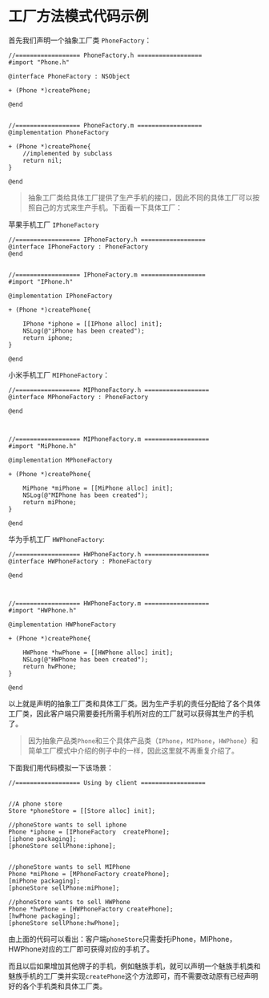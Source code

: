 
# 工厂方法模式代码示例

首先我们声明一个抽象工厂类 ``PhoneFactory``：

```objc
//================== PhoneFactory.h ==================
#import "Phone.h"

@interface PhoneFactory : NSObject

+ (Phone *)createPhone;

@end


//================== PhoneFactory.m ==================
@implementation PhoneFactory

+ (Phone *)createPhone{
    //implemented by subclass
    return nil;
}

@end
```

> 抽象工厂类给具体工厂提供了生产手机的接口，因此不同的具体工厂可以按照自己的方式来生产手机。下面看一下具体工厂：

苹果手机工厂 ``IPhoneFactory``

```objc
//================== IPhoneFactory.h ==================
@interface IPhoneFactory : PhoneFactory
@end


//================== IPhoneFactory.m ==================
#import "IPhone.h"

@implementation IPhoneFactory

+ (Phone *)createPhone{
    
    IPhone *iphone = [[IPhone alloc] init];
    NSLog(@"iPhone has been created");
    return iphone;
}

@end
```

小米手机工厂 ``MIPhoneFactory``：

```objc
//================== MIPhoneFactory.h ==================
@interface MPhoneFactory : PhoneFactory

@end



//================== MIPhoneFactory.m ==================
#import "MiPhone.h"

@implementation MPhoneFactory

+ (Phone *)createPhone{
    
    MiPhone *miPhone = [[MiPhone alloc] init];
    NSLog(@"MIPhone has been created");
    return miPhone;
}

@end
```

华为手机工厂  ``HWPhoneFactory``:

```objc
//================== HWPhoneFactory.h ==================
@interface HWPhoneFactory : PhoneFactory

@end



//================== HWPhoneFactory.m ==================
#import "HWPhone.h"

@implementation HWPhoneFactory

+ (Phone *)createPhone{
    
    HWPhone *hwPhone = [[HWPhone alloc] init];
    NSLog(@"HWPhone has been created");
    return hwPhone;
}

@end
```

以上就是声明的抽象工厂类和具体工厂类。因为生产手机的责任分配给了各个具体工厂类，因此客户端只需要委托所需手机所对应的工厂就可以获得其生产的手机了。

> 因为抽象产品类``Phone``和三个具体产品类（``IPhone``，``MIPhone``，``HWPhone``）和简单工厂模式中介绍的例子中的一样，因此这里就不再重复介绍了。

下面我们用代码模拟一下该场景：

```objc
//================== Using by client ==================


//A phone store
Store *phoneStore = [[Store alloc] init];
    
//phoneStore wants to sell iphone
Phone *iphone = [IPhoneFactory  createPhone];
[iphone packaging];
[phoneStore sellPhone:iphone];
    
    
//phoneStore wants to sell MIPhone
Phone *miPhone = [MPhoneFactory createPhone];
[miPhone packaging];
[phoneStore sellPhone:miPhone];
    
//phoneStore wants to sell HWPhone
Phone *hwPhone = [HWPhoneFactory createPhone];
[hwPhone packaging];
[phoneStore sellPhone:hwPhone];
```

由上面的代码可以看出：客户端``phoneStore``只需委托iPhone，MIPhone，HWPhone对应的工厂即可获得对应的手机了。

而且以后如果增加其他牌子的手机，例如魅族手机，就可以声明一个魅族手机类和魅族手机的工厂类并实现``createPhone``这个方法即可，而不需要改动原有已经声明好的各个手机类和具体工厂类。
